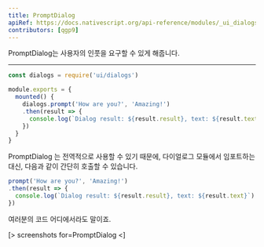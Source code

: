 ```yaml
---
title: PromptDialog
apiRef: https://docs.nativescript.org/api-reference/modules/_ui_dialogs_#prompt
contributors: [qgp9]
---
```


PromptDialog는 사용자의 인풋을 요구할 수 있게 해줍니다.

---

```javascript
const dialogs = require('ui/dialogs')

module.exports = {
  mounted() {
    dialogs.prompt('How are you?', 'Amazing!')
    .then(result => {
      console.log(`Dialog result: ${result.result}, text: ${result.text}`)
    })
  }
}
```

PromptDialog 는 전역적으로 사용할 수 있기 때문에, 다이얼로그 모듈에서 임포트하는 대신, 다음과 같이 간단히 호출할 수 있습니다.
```javascript
prompt('How are you?', 'Amazing!')
.then(result => {
  console.log(`Dialog result: ${result.result}, text: ${result.text}`)
})
```

여러분의 코드 어디에서라도 말이죠.

[> screenshots for=PromptDialog <]
